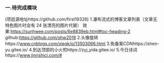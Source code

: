 
### 一.待完成模块
(项目源地址https://github.com/first19326)
1.瀑布流式的博客文章列表（文章无特色图片时会有 24 张漂亮的图片代替）
效果:https://sunhwee.com/posts/6e8839eb.html#toc-heading-2
github:https://github.com/shw2018
2.头像旋转https://www.cnblogs.com/xieqk/p/13503066.html
3.免备案CDNhttps://shen-yu.gitee.io/
4.到达顶部的小火煎https://zyj_yida.gitee.io/
5.今日诗词https://www.jinrishici.com/#